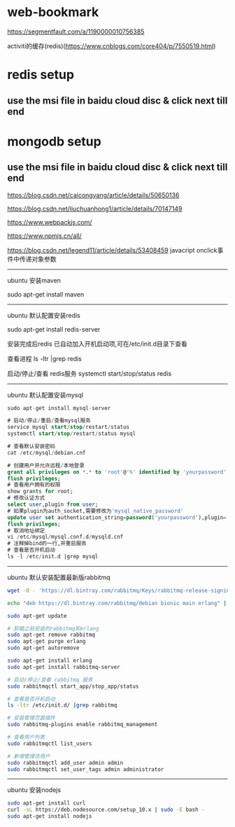 # web-bookmark

https://segmentfault.com/a/1190000010756385

activiti的缓存(redis)(https://www.cnblogs.com/core404/p/7550519.html)

# redis setup 
  ## use the msi file in baidu cloud disc & click next till end
  
# mongodb setup
  ## use the msi file in baidu cloud disc & click next till end

https://blog.csdn.net/caicongyang/article/details/50650136

https://blog.csdn.net/liuchuanhong1/article/details/70147149

https://www.webpackjs.com/

https://www.npmjs.cn/all/

https://blog.csdn.net/legend11/article/details/53408459 javacript onclick事件中传递对象参数

----

ubuntu 安装maven

sudo apt-get install maven

----

ubuntu 默认配置安装redis

sudo apt-get install redis-server

安装完成后redis 已自动加入开机启动项,可在/etc/init.d目录下查看

查看进程
ls -ltr |grep redis

启动/停止/查看 redis服务
systemctl start/stop/status redis

----

ubuntu 默认配置安装mysql

```sql
sudo apt-get install mysql-server

# 启动/停止/重启/查看mysql服务
service mysql start/stop/restart/status
systemctl start/stop/restart/status mysql

# 查看默认安装密码
cat /etc/mysql/debian.cnf

# 创建用户并允许远程/本地登录
grant all privileges on *.* to 'root'@'%' identified by 'yourpassword' with grant option;
flush privileges;
# 查看用户拥有的权限
show grants for root;
# 修改认证方式
select user,plugin from user;
# 如果plugin为auth_socket,需要修改为'mysql_native_password'
update user set authentication_string=password('yourpassword'),plugin='mysql_native_password' where user='root';
flush privileges;
# 取消地址绑定
vi /etc/mysql/mysql.conf.d/mysqld.cnf
# 注释掉bind的一行,并重启服务
# 查看是否开机启动
ls -l /etc/init.d |grep mysql
```

----

ubuntu 默认安装配置最新版rabbitmq

```bash
wget -O - 'https://dl.bintray.com/rabbitmq/Keys/rabbitmq-release-signing-key.asc' | sudo apt-key add -

echo "deb https://dl.bintray.com/rabbitmq/debian bionic main erlang" | sudo tee /etc/apt/sources.list.d/bintray.rabbitmq.list

sudo apt-get update

# 卸载之前安装的rabbitmq和erlang
sudo apt-get remove rabbitmq
sudo apt-get purge erlang
sudo apt-get autoremove

sudo apt-get install erlang
sudo apt-get install rabbitmq-server

# 启动/停止/查看 rabbitmq 服务
sudo rabbitmqctl start_app/stop_app/status

# 查看是否开机启动
ls -ltr /etc/init.d/ |grep rabbitmq

# 安装管理页面插件
sudo rabbitmq-plugins enable rabbitmq_management

# 查看用户列表
sudo rabbitmqctl list_users

# 新增管理员用户
sudo rabbitmqctl add_user admin admin 
sudo rabbitmqctl set_user_tags admin administrator
```

----
ubuntu 安装nodejs

```bash
sudo apt-get install curl
curl -sL https://deb.nodesource.com/setup_10.x | sudo -E bash -
sudo apt-get install nodejs
```
